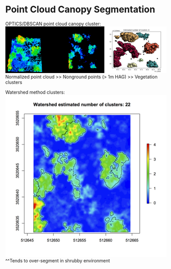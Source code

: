 # Point Cloud Canopy Segmentation

OPTICS/DBSCAN point cloud canopy cluster:
![tiles](figures/point_clusters.png)
Normalized point cloud >> Nonground points (> 1m HAG) >> Vegetation clusters

Watershed method clusters:
![tiles](figures/tile-11_watershed-clusters.png)
^^Tends to over-segment in shrubby environment